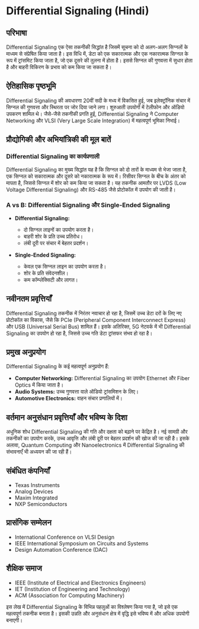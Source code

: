 # Differential Signaling (Hindi)

## परिभाषा
Differential Signaling एक ऐसा तकनीकी सिद्धांत है जिसमें सूचना को दो अलग-अलग सिग्नलों के माध्यम से संप्रेषित किया जाता है। इस विधि में, डेटा को एक सकारात्मक और एक नकारात्मक सिग्नल के रूप में ट्रांसमिट किया जाता है, जो एक दूसरे की तुलना में होता है। इससे सिग्नल की गुणवत्ता में सुधार होता है और बाहरी विकिरण के प्रभाव को कम किया जा सकता है।

## ऐतिहासिक पृष्ठभूमि
Differential Signaling की अवधारणा 20वीं सदी के मध्य में विकसित हुई, जब इलेक्ट्रॉनिक संचार में सिग्नल की गुणवत्ता और स्थिरता पर जोर दिया जाने लगा। शुरुआती उपयोगों में टेलीफोन और ऑडियो उपकरण शामिल थे। जैसे-जैसे तकनीकी प्रगति हुई, Differential Signaling ने Computer Networking और VLSI (Very Large Scale Integration) में महत्वपूर्ण भूमिका निभाई।

## प्रौद्योगिकी और अभियांत्रिकी की मूल बातें

### Differential Signaling का कार्यप्रणाली
Differential Signaling का मुख्य सिद्धांत यह है कि सिग्नल को दो तारों के माध्यम से भेजा जाता है, एक सिग्नल को सकारात्मक और दूसरे को नकारात्मक के रूप में। रिसीवर सिग्नल के बीच के अंतर को मापता है, जिससे सिग्नल में शोर को कम किया जा सकता है। यह तकनीक आमतौर पर LVDS (Low Voltage Differential Signaling) और RS-485 जैसे प्रोटोकॉल में उपयोग की जाती है।

### A vs B: Differential Signaling और Single-Ended Signaling
- **Differential Signaling:** 
  - दो सिग्नल लाइनों का उपयोग करता है।
  - बाहरी शोर के प्रति उच्च प्रतिरोध।
  - लंबी दूरी पर संचार में बेहतर प्रदर्शन।

- **Single-Ended Signaling:**
  - केवल एक सिग्नल लाइन का उपयोग करता है।
  - शोर के प्रति संवेदनशील।
  - कम कॉम्प्लेक्सिटी और लागत।

## नवीनतम प्रवृत्तियाँ
Differential Signaling तकनीक में निरंतर नवाचार हो रहा है, जिसमें उच्च डेटा दरों के लिए नए प्रोटोकॉल का विकास, जैसे कि PCIe (Peripheral Component Interconnect Express) और USB (Universal Serial Bus) शामिल हैं। इसके अतिरिक्त, 5G नेटवर्क में भी Differential Signaling का उपयोग हो रहा है, जिससे उच्च गति डेटा ट्रांसफर संभव हो रहा है।

## प्रमुख अनुप्रयोग
Differential Signaling के कई महत्वपूर्ण अनुप्रयोग हैं:
- **Computer Networking:** Differential Signaling का उपयोग Ethernet और Fiber Optics में किया जाता है।
- **Audio Systems:** उच्च गुणवत्ता वाले ऑडियो ट्रांसमिशन के लिए।
- **Automotive Electronics:** वाहन संचार प्रणालियों में।

## वर्तमान अनुसंधान प्रवृत्तियाँ और भविष्य के दिशा
अधुनिक शोध Differential Signaling की गति और दक्षता को बढ़ाने पर केंद्रित है। नई सामग्री और तकनीकों का उपयोग करके, उच्च आवृत्ति और लंबी दूरी पर बेहतर प्रदर्शन की खोज की जा रही है। इसके अलावा, Quantum Computing और Nanoelectronics में Differential Signaling की संभावनाएँ भी अध्ययन की जा रही हैं।

## संबंधित कंपनियाँ
- Texas Instruments
- Analog Devices
- Maxim Integrated
- NXP Semiconductors

## प्रासंगिक सम्मेलन
- International Conference on VLSI Design
- IEEE International Symposium on Circuits and Systems
- Design Automation Conference (DAC)

## शैक्षिक समाज
- IEEE (Institute of Electrical and Electronics Engineers)
- IET (Institution of Engineering and Technology)
- ACM (Association for Computing Machinery)

इस लेख में Differential Signaling के विभिन्न पहलुओं का विश्लेषण किया गया है, जो इसे एक महत्वपूर्ण तकनीक बनाता है। इसकी उन्नति और अनुसंधान क्षेत्र में वृद्धि इसे भविष्य में और अधिक उपयोगी बनाएगी।